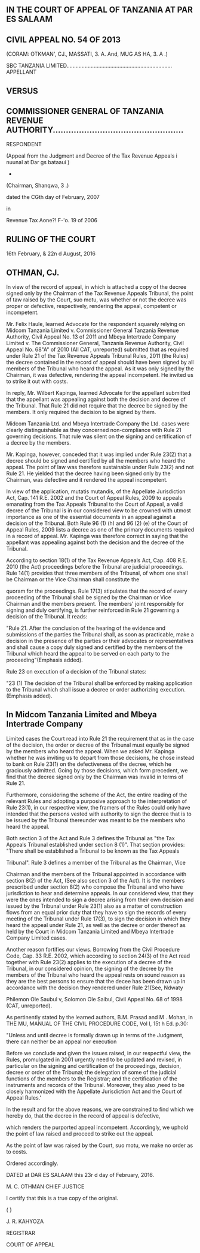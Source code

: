 ## IN THE COURT OF APPEAL OF TANZANIA AT PAR ES SALAAM

## CIVIL APPEAL NO. 54 OF 2013

(CORAM: OTKMAN', CJ.,  MASSATI, 3. A. And, MUG  AS HA, 3. A .)

SBC TANZANIA LIMITED...................................................................... APPELLANT

## VERSUS

## COMMISSIONER GENERAL OF TANZANIA REVENUE AUTHORITY..................................................

RESPONDENT

(Appeal from the Judgment and Decree of the Tax Revenue Appeals i nuunal at Dar gs bataaui )

*

(Chairman, Shanqwa, 3 .)

dated  the CGth  day of February, 2007

in

Revenue Tax Aone?! F-'o. 19 of 2006

## RULING OF THE COURT

16th   February, &amp; 22n d  August, 2016

## OTHMAN, CJ.

In  view  of the  record  of appeal,  in  which  is  attached  a  copy  of the decree signed only by the Chairman of the Tax Revenue Appeals Tribunal, the  point  of  taw  raised  by  the  Court, suo motu, was  whether  or  not  the decree was proper or defective, respectively, rendering the appeal, competent or incompetent.

Mr.  Felix Haule,  learned Advocate for the respondent squarely relying on Midcom  Tanzania  Limited  v.  Commissioner  General  Tanzania Revenue Authority, Civil Appeal No.  13 of 2011 and  Mbeya Intertrade Company Limited v. The Commissioner General, Tanzania Revenue Authority, Civil Appeal  No.  68"A" of 2010 (All CAT,  unreported) submitted  that  as  required  under  Rule  21  of  the  Tax  Revenue  Appeals Tribunal  Rules,  2011  (the  Rules)  the  decree  contained  in  the  record  of appeal should  have been signed  by all  members of the Tribunal who heard the  appeal.  As  it  was only signed by  the  Chairman,  it  was  defective, rendering the appeal incompetent.  He invited us to strike it out with costs.

In  reply,  Mr.  Wilbert  Kapinga,  learned  Advocate  for  the  appellant submitted that the appellant was appealing against both the decision  and decree  of the  Tribunal.  That  Rule  21  did  not  require  that  the  decree  be signed by the members. It only required the decision to be signed by them.

Midcom  Tanzania  Ltd. and Mbeya  Intertrade  Company  the  Ltd. cases were clearly distinguishable as they concerned  non-compliance with Rule  21  governing  decisions.  That  rule  was  silent  on  the  signing  and certification of a decree by the members.

Mr.  Kapinga, however, conceded that it was implied under Rule 23(2) that a  decree should be signed and certified by all the members who heard the  appeal.  The  point  of  law  was  therefore  sustainable  under  Rule  23(2) and  not  Rule  21.  He  yielded  that  the  decree  having  been  signed only by the Chairman, was defective and it rendered the appeal incompetent.

In view of  the application, mutatis  mutandis, of  the Appellate Jurisdiction Act, Cap.  141  R.E.  2002 and the Court of Appeal Rules, 2009 to appeals emanating from the Tax Appeals Tribunal to the Court of Appeal, a valid  decree  of the Tribunal  is  in  our considered  view  to  be  crowned  with utmost importance as one of the essential documents in an appeal against a decision of the Tribunal.  Both  Rule 96 (1) (h) and 96 (2) (e) of the Court of  Appeal  Rules,  2009  lists  a  decree  as  one  of  the  primary  documents required in a  record of appeal.  Mr.  Kapinga was therefore correct in saying that the appellant was appealing against both the decision and the decree of the Tribunal.

According to section  18(1) of the Tax Revenue Appeals Act, Cap. 408 R.E. 2010 (the Act) proceedings before the Tribunal are judicial proceedings.  Rule  14(1)  provides  that three  members  of the Tribunal,  of whom  one  shall  be  Chairman  or  the  Vice  Chairman  shall  constitute  the

quoram for the proceedings.  Rule  17(3) stipulates that the  record of every proceeding  of  the  Tribunal shall be signed by  the Chairman  or  Vice Chairman  and  the  members  present.  The  members' joint  responsibly  for signing and duly certifying, is  further  reinforced  in  Rule  21  governing  a decision of the Tribunal. It reads:

"Rule 21. After the conclusion of the hearing of the evidence  and submissions of  the  parties the Tribunal  shall, as  soon as  practicable, make  a decision in the  presence of  the  parties or  their advocates or representatives and shall cause a copy duly signed and certified by the members of the Tribunal  v/hich  heard the  appeal to  be  served on each party to the proceeding"(Emphasis added).

Rule 23 on execution of a decision of the Tribunal states:

"23 (1) The decision  of the  Tribunal shall be enforced by making  application  to  the  Tribunal which  shall issue  a  decree  or order authorizing execution. (Emphasis added).

## In Midcom Tanzania  Limited and Mbeya  Intertrade  Company

Limited cases the Court read  into  Rule 21 the  requirement that as in the case  of the  decision,  the  order  or  decree  of the Tribunal  must equally  be signed  by  the  members  who  heard  the  appeal.  When  we  asked Mr. Kapinga  whether  he  was  inviting  us  to  depart  from  those  decisions,  he chose  instead  to  bank  on  Rule  23(1)  on  the  defectiveness  of the  decree, which he  graciously  admitted. Going by  those  decisions, which  form precedent, we find that the decree signed only by the Chairman was invalid in terms of Rule 21.

Furthermore, considering the scheme of the Act, the entire reading of the relevant Rules and adopting a purposive approach to the interpretation of Rule  23(1),  in  our  respective view,  the  framers  of the  Rules  could  only have  intended  that the  persons  vested  with  authority  to  sign  the  decree that  is  to  be  issued  by  the  Tribunal  thereunder  was  meant  to  be  the members who heard the appeal.

Both section 3 of the Act and  Rule 3 defines the Tribunal as "the Tax Appeals Tribunal  established  under  section  8  (1)".  That  section  provides: "There  shall  be  established  a  Tribunal  to  be  known  as  the  Tax  Appeals

Tribunal".  Rule 3  defines a  member of the Tribunal  as the Chairman,  Vice

Chairman  and the  members of the Tribunal  appointed  in  accordance  with section  8(2)  of the Act,  (See also section  3   of the Act).  It is the  members prescribed  under  section  8(2)  who  compose  the  Tribunal  and  who  have jurisdiction  to  hear  and  determine  appeals.  In  our  considered  view,  that they  were  the  ones  intended  to  sign  a  decree  arising  from  their  own decision  and  issued  by the Tribunal  under  Rule  23(1)  also  as  a  matter  of construction  flows  from  an  equal  prior  duty  that  they  have  to sign the records  of  every  meeting  of  the  Tribunal  under  Rule  17(3),  to sign the decision  in  which  they  heard  the  appeal  under  Rule  21,  as  well  as  the decree  or  order  thereof  as  held by  the  Court  in Midcom  Tanzania Limited and Mbeya Intertrade Company Limited cases.

Another reason fortifies our views. Borrowing from the Civil Procedure  Code,  Cap.  33  R.E.  2002,  which  according  to  section  24(3)  of the Act read together with  Rule 23(2) applies to the execution of a decree of the Tribunal, in our considered opinion, the signing of the decree by the members of the Tribunal  who  heard the appeal  rests on  sound  reason  as they are the best persons to ensure that the decee  has been  drawn  up  in accordance  with  the  decision  they  rendered  under  Rule  21(See, Ndwaty

Philemon  Ole  Saubul  v,  Solomon  Ole  Saibul, Civil  Appeal  No.  68  of 1998 (CAT, unreported).

As  pertinently  stated  by  the  learned  authors,  B.M.  Prasad  and  M . Mohan,  in THE  MU,  MANUAL OF THE CIVIL PROCEDURE CODE, Vol I,  15t h Ed. p.30:

"Unless and until decree is formally drawn up in terms of the  Judgment, there  can  neither  be  an  appeal  nor execution

Before  we  conclude  and  given  the  issues  raised,  in  our  respectful view,  the  Rules,  promulgated  in  2001  urgently  need  to  be  updated  and revised,  in  particular  on  the  signing  and  certification  of the  proceedings, decision,  decree  or  order  of the  Tribunal;  the  delegation  of some  of the judicial  functions of the  members to the  Registrar;  and  the certification  of the  instruments and  records of the Tribunal.  Moreover,  they also ,need  to be closely harmonized with the Appellate Jurisdiction Act and the  Court of Appeal Rules.'

In  the  result and  for  the  above  reasons,  we  are  constrained  to  find which  we  hereby do,  that the decree  in  the  record  of appeal  is defective,

which  renders the  purported appeal  incompetent. Accordingly,  we  uphold the point of law raised and proceed to strike out the appeal.

As the point of law was raised  by the Court, suo motu, we  make  no order as to costs.

Ordered accordingly.

DATED at DAR ES SALAAM this 23r d  day of February, 2016.

M. C. OTHMAN CHIEF JUSTICE

<!-- image -->

I certify that this is a true copy of the original.

<!-- image -->

( }

J.  R.  KAHYOZA

REGISTRAR

COURT OF APPEAL